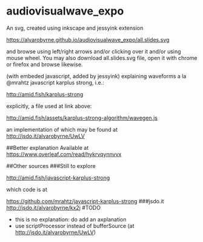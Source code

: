 # audiovisualwave_expo
An svg, created using inkscape and jessyink extension 

https://alvarobyrne.github.io/audiovisualwave_expo/all.slides.svg 

and browse using left/right arrows and/or clicking over it and/or using mouse wheel. You may also download all.slides.svg file, open it with chrome or firefox and browse likewise.


(with embeded javascript, added by jessyink) explaining waveforms a la @mrahtz javascript karplus strong, i.e.:

http://amid.fish/karplus-strong

explicitly, a file used at link above:

http://amid.fish/assets/karplus-strong-algorithm/wavegen.js

an implementation of which may be found at http://jsdo.it/alvarobyrne/UwLV

##Better explanation
Available at https://www.overleaf.com/read/hykrvqynnvvx

##Other sources
###Still to explore

http://amid.fish/javascript-karplus-strong

which code is at

https://github.com/mrahtz/javascript-karplus-strong
###jsdo.it
http://jsdo.it/alvarobyrne/kx2j
#TODO
* this is no explanation: do add an axplanation
* use scriptProcessor instead of bufferSource (at http://jsdo.it/alvarobyrne/UwLV)
